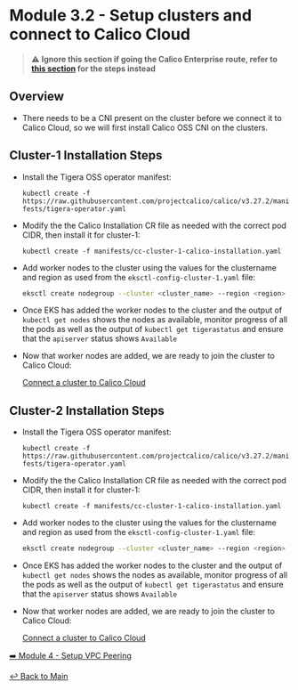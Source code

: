 # Module 3.2 - Setup clusters and connect to Calico Cloud

> :warning: **Ignore this section if going the Calico Enterprise route, refer to [this section](module-3.1-install-calient-mgmt.md) for the steps instead**

## Overview

- There needs to be a CNI present on the cluster before we connect it to Calico Cloud, so we will first install Calico OSS CNI on the clusters.

## Cluster-1 Installation Steps

- Install the Tigera OSS operator manifest:

  ```kubectl create -f https://raw.githubusercontent.com/projectcalico/calico/v3.27.2/manifests/tigera-operator.yaml```

- Modify the the Calico Installation CR file as needed with the correct pod CIDR, then install it for cluster-1:
  
  ```kubectl create -f manifests/cc-cluster-1-calico-installation.yaml```

- Add worker nodes to the cluster using the values for the clustername and region as used from the ```eksctl-config-cluster-1.yaml``` file:

    ```bash
  eksctl create nodegroup --cluster <cluster_name> --region <region> --node-type <node_type> --max-pods-per-node 100 --nodes 2 --nodes-max 3 --nodes-min 2
  ```

- Once EKS has added the worker nodes to the cluster and the output of ```kubectl get nodes``` shows the nodes as available, monitor progress of all the pods as well as the output of ```kubectl get tigerastatus``` and ensure that the ```apiserver``` status shows ```Available```

- Now that worker nodes are added, we are ready to join the cluster to Calico Cloud:

  [Connect a cluster to Calico Cloud](https://docs.tigera.io/calico-cloud/get-started/connect/install-cluster)

## Cluster-2 Installation Steps

- Install the Tigera OSS operator manifest:

  ```kubectl create -f https://raw.githubusercontent.com/projectcalico/calico/v3.27.2/manifests/tigera-operator.yaml```

- Modify the the Calico Installation CR file as needed with the correct pod CIDR, then install it for cluster-1:
  
  ```kubectl create -f manifests/cc-cluster-1-calico-installation.yaml```

- Add worker nodes to the cluster using the values for the clustername and region as used from the ```eksctl-config-cluster-1.yaml``` file:

    ```bash
  eksctl create nodegroup --cluster <cluster_name> --region <region> --node-type <node_type> --max-pods-per-node 100 --nodes 2 --nodes-max 3 --nodes-min 2
  ```

- Once EKS has added the worker nodes to the cluster and the output of ```kubectl get nodes``` shows the nodes as available, monitor progress of all the pods as well as the output of ```kubectl get tigerastatus``` and ensure that the ```apiserver``` status shows ```Available```

- Now that worker nodes are added, we are ready to join the cluster to Calico Cloud:

  [Connect a cluster to Calico Cloud](https://docs.tigera.io/calico-cloud/get-started/connect/install-cluster)

[:arrow_right: Module 4 - Setup VPC Peering](module-4-setup-vpcpeering.md)  

[:leftwards_arrow_with_hook: Back to Main](../README.md)
